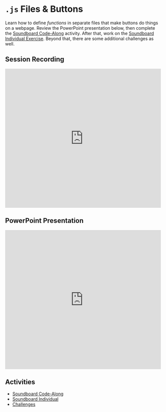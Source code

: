 # `.js` Files & Buttons
Learn how to define _functions_ in separate files that make buttons do things on a webpage. Review the PowerPoint presentation below, then complete the [Soundboard Code-Along](SoundboardFollowAlongInstructions.md) activity. After that, work on the [Soundboard Individual Exercise](SoundboardIndividualInstructions.md). Beyond that, there are some additional challenges as well.

## Session Recording
<iframe width="100%" height="450px" src="https://www.youtube.com/embed/QZ4Xf8K78dI" frameborder="0" allow="accelerometer; autoplay; clipboard-write; encrypted-media; gyroscope; picture-in-picture" allowfullscreen></iframe>

## PowerPoint Presentation
<iframe src='https://view.officeapps.live.com/op/embed.aspx?src=https://hylandtechclub.com/web-102/Week04/JsFilesAndButtons.pptx' width='100%' height='450px' frameborder='0'></iframe>

## Activities
- [Soundboard Code-Along](SoundboardFollowAlongInstructions.md)
- [Soundboard Individual](SoundboardIndividualInstructions.md)
- [Challenges](Challenges.md)